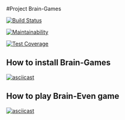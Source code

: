#Project Brain-Games

[![Build Status](https://travis-ci.org/theroadislong/project-lvl1-s412.svg?branch=master)](https://travis-ci.org/theroadislong/project-lvl1-s412)

[![Maintainability](https://api.codeclimate.com/v1/badges/270b407fcf0f44e3ce1c/maintainability)](https://codeclimate.com/github/theroadislong/project-lvl1-s412/maintainability)

[![Test Coverage](https://api.codeclimate.com/v1/badges/270b407fcf0f44e3ce1c/test_coverage)](https://codeclimate.com/github/theroadislong/project-lvl1-s412/test_coverage)

## How to install Brain-Games

[![asciicast](https://asciinema.org/a/ivPA9mUlDxtuOKFawcEXZ4BsS.svg)](https://asciinema.org/a/ivPA9mUlDxtuOKFawcEXZ4BsS)

## How to play Brain-Even game

[![asciicast](https://asciinema.org/a/fusQCLQzzHFTslIxcboox98iF.svg)](https://asciinema.org/a/fusQCLQzzHFTslIxcboox98iF)
